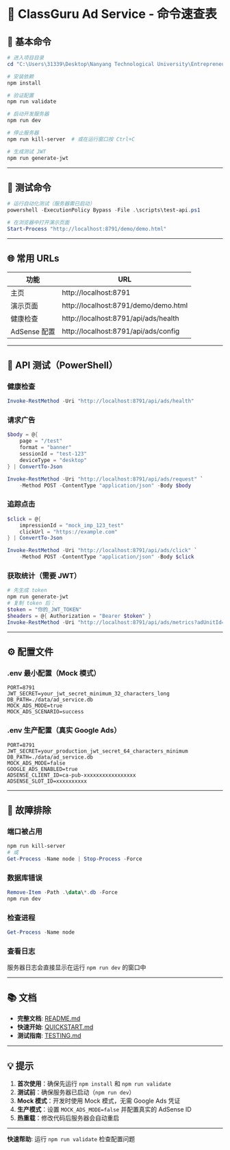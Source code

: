 # 🚀 ClassGuru Ad Service - 命令速查表

## 📌 基本命令

```powershell
# 进入项目目录
cd "C:\Users\31339\Desktop\Nanyang Technological University\Entrepreneurship\CG_ad_service"

# 安装依赖
npm install

# 验证配置
npm run validate

# 启动开发服务器
npm run dev

# 停止服务器
npm run kill-server  # 或在运行窗口按 Ctrl+C

# 生成测试 JWT
npm run generate-jwt
```

---

## 🧪 测试命令

```powershell
# 运行自动化测试（服务器需已启动）
powershell -ExecutionPolicy Bypass -File .\scripts\test-api.ps1

# 在浏览器中打开演示页面
Start-Process "http://localhost:8791/demo/demo.html"
```

---

## 🌐 常用 URLs

| 功能 | URL |
|------|-----|
| 主页 | http://localhost:8791 |
| 演示页面 | http://localhost:8791/demo/demo.html |
| 健康检查 | http://localhost:8791/api/ads/health |
| AdSense 配置 | http://localhost:8791/api/ads/config |

---

## 📡 API 测试（PowerShell）

### 健康检查
```powershell
Invoke-RestMethod -Uri "http://localhost:8791/api/ads/health"
```

### 请求广告
```powershell
$body = @{
    page = "/test"
    format = "banner"
    sessionId = "test-123"
    deviceType = "desktop"
} | ConvertTo-Json

Invoke-RestMethod -Uri "http://localhost:8791/api/ads/request" `
    -Method POST -ContentType "application/json" -Body $body
```

### 追踪点击
```powershell
$click = @{
    impressionId = "mock_imp_123_test"
    clickUrl = "https://example.com"
} | ConvertTo-Json

Invoke-RestMethod -Uri "http://localhost:8791/api/ads/click" `
    -Method POST -ContentType "application/json" -Body $click
```

### 获取统计（需要 JWT）
```powershell
# 先生成 token
npm run generate-jwt
# 复制 token 后：
$token = "你的_JWT_TOKEN"
$headers = @{ Authorization = "Bearer $token" }
Invoke-RestMethod -Uri "http://localhost:8791/api/ads/metrics?adUnitId=test&startDate=2025-01-01&endDate=2025-12-31" -Headers $headers
```

---

## ⚙️ 配置文件

### .env 最小配置（Mock 模式）
```env
PORT=8791
JWT_SECRET=your_jwt_secret_minimum_32_characters_long
DB_PATH=./data/ad_service.db
MOCK_ADS_MODE=true
MOCK_ADS_SCENARIO=success
```

### .env 生产配置（真实 Google Ads）
```env
PORT=8791
JWT_SECRET=your_production_jwt_secret_64_characters_minimum
DB_PATH=./data/ad_service.db
MOCK_ADS_MODE=false
GOOGLE_ADS_ENABLED=true
ADSENSE_CLIENT_ID=ca-pub-xxxxxxxxxxxxxxxxx
ADSENSE_SLOT_ID=xxxxxxxxxx
```

---

## 🔧 故障排除

### 端口被占用
```powershell
npm run kill-server
# 或
Get-Process -Name node | Stop-Process -Force
```

### 数据库错误
```powershell
Remove-Item -Path .\data\*.db -Force
npm run dev
```

### 检查进程
```powershell
Get-Process -Name node
```

### 查看日志
服务器日志会直接显示在运行 `npm run dev` 的窗口中

---

## 📚 文档

- **完整文档**: [README.md](README.md)
- **快速开始**: [QUICKSTART.md](QUICKSTART.md)
- **测试指南**: [TESTING.md](TESTING.md)

---

## 💡 提示

1. **首次使用**：确保先运行 `npm install` 和 `npm run validate`
2. **测试前**：确保服务器已启动（`npm run dev`）
3. **Mock 模式**：开发时使用 Mock 模式，无需 Google Ads 凭证
4. **生产模式**：设置 `MOCK_ADS_MODE=false` 并配置真实的 AdSense ID
5. **热重载**：修改代码后服务器会自动重启

---

**快速帮助**: 运行 `npm run validate` 检查配置问题
